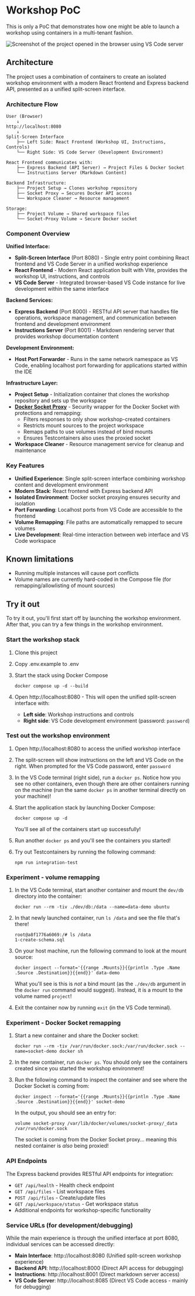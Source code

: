 # Workshop PoC

This is only a PoC that demonstrates how one might be able to launch a workshop using containers in a multi-tenant fashion.

![Screenshot of the project opened in the browser using VS Code server](./screenshot.png)

## Architecture

The project uses a combination of containers to create an isolated workshop environment with a modern React frontend and Express backend API, presented as a unified split-screen interface.

### Architecture Flow

```
User (Browser)
    ↓
http://localhost:8080
    ↓
Split-Screen Interface
    ├── Left Side: React Frontend (Workshop UI, Instructions, Controls)
    └── Right Side: VS Code Server (Development Environment)
    
React Frontend communicates with:
    ├── Express Backend (API Server) → Project Files & Docker Socket
    └── Instructions Server (Markdown Content)

Backend Infrastructure:
    ├── Project Setup → Clones workshop repository
    ├── Socket Proxy → Secures Docker API access  
    └── Workspace Cleaner → Resource management
    
Storage:
    ├── Project Volume → Shared workspace files
    └── Socket-Proxy Volume → Secure Docker socket
```

### Component Overview

**Unified Interface:**
- **Split-Screen Interface** (Port 8080) - Single entry point combining React frontend and VS Code Server in a unified workshop experience
- **React Frontend** - Modern React application built with Vite, provides the workshop UI, instructions, and controls
- **VS Code Server** - Integrated browser-based VS Code instance for live development within the same interface

**Backend Services:**
- **Express Backend** (Port 8000) - RESTful API server that handles file operations, workspace management, and communication between frontend and development environment
- **Instructions Server** (Port 8001) - Markdown rendering server that provides workshop documentation content

**Development Environment:**
- **Host Port Forwarder** - Runs in the same network namespace as VS Code, enabling localhost port forwarding for applications started within the IDE

**Infrastructure Layer:**
- **Project Setup** - Initialization container that clones the workshop repository and sets up the workspace
- **[Docker Socket Proxy](https://github.com/mikesir87/docker-socket-proxy)** - Security wrapper for the Docker Socket with protections and remapping:
  - Filters responses to only show workshop-created containers
  - Restricts mount sources to the project workspace
  - Remaps paths to use volumes instead of bind mounts
  - Ensures Testcontainers also uses the proxied socket
- **Workspace Cleaner** - Resource management service for cleanup and maintenance

### Key Features

- **Unified Experience**: Single split-screen interface combining workshop content and development environment
- **Modern Stack**: React frontend with Express backend API
- **Isolated Environment**: Docker socket proxying ensures security and isolation
- **Port Forwarding**: Localhost ports from VS Code are accessible to the frontend
- **Volume Remapping**: File paths are automatically remapped to secure volumes
- **Live Development**: Real-time interaction between web interface and VS Code workspace

## Known limitations

- Running multiple instances will cause port conflicts
- Volume names are currently hard-coded in the Compose file (for remapping/allowlisting of mount sources)

## Try it out

To try it out, you'll first start off by launching the workshop environment. After that, you can try a few things in the workshop environment.

### Start the workshop stack

1. Clone this project

2. Copy .env.example to .env

3. Start the stack using Docker Compose

    ```console
    docker compose up -d --build
    ```

4. Open http://localhost:8080 - This will open the unified split-screen interface with:
   - **Left side**: Workshop instructions and controls
   - **Right side**: VS Code development environment (password: `password`)

### Test out the workshop environment

1. Open http://localhost:8080 to access the unified workshop interface

2. The split-screen will show instructions on the left and VS Code on the right. When prompted for the VS Code password, enter `password`

3. In the VS Code terminal (right side), run a `docker ps`. Notice how you see no other containers, even though there are other containers running on the machine (run the same `docker ps` in another terminal directly on your machine)!

4. Start the application stack by launching Docker Compose:

    ```console
    docker compose up -d
    ````

    You'll see all of the containers start up successfully!

5. Run another `docker ps` and you'll see the containers you started!

6. Try out Testcontainers by running the following command:

    ```console
    npm run integration-test
    ```

### Experiment - volume remapping

1. In the VS Code terminal, start another container and mount the `dev/db` directory into the container:

    ```console
    docker run --rm -tiv ./dev/db:/data --name=data-demo ubuntu
    ```

2. In that newly launched container, run `ls /data` and see the file that's there! 

    ```console
    root@a8f1776a6069:/# ls /data
    1-create-schema.sql
    ```

3. On your host machine, run the following command to look at the mount source:

    ```console
    docker inspect --format='{{range .Mounts}}{{println .Type .Name .Source .Destination}}{{end}}' data-demo
    ```

    What you'll see is this is _not_ a bind mount (as the `./dev/db` argument in the `docker run` command would suggest). Instead, it is a mount to the volume named `project`!

4. Exit the container now by running `exit` (in the VS Code terminal).

### Experiment - Docker Socket remapping

1. Start a new container and share the Docker socket:

    ```console
    docker run --rm -tiv /var/run/docker.sock:/var/run/docker.sock --name=socket-demo docker sh
    ```

2. In the new container, run `docker ps`. You should only see the containers created since you started the workshop environment!

3. Run the following command to inspect the container and see where the Docker Socket is coming from:

    ```console
    docker inspect --format='{{range .Mounts}}{{println .Type .Name .Source .Destination}}{{end}}' socket-demo
    ```

    In the output, you should see an entry for:

    ```
    volume socket-proxy /var/lib/docker/volumes/socket-proxy/_data /var/run/docker.sock
    ```

    The socket is coming from the Docker Socket proxy... meaning this nested container is _also_ being proxied!

### API Endpoints

The Express backend provides RESTful API endpoints for integration:

- `GET /api/health` - Health check endpoint
- `GET /api/files` - List workspace files
- `POST /api/files` - Create/update files
- `GET /api/workspace/status` - Get workspace status
- Additional endpoints for workshop-specific functionality

### Service URLs (for development/debugging)

While the main experience is through the unified interface at port 8080, individual services can be accessed directly:

- **Main Interface**: http://localhost:8080 (Unified split-screen workshop experience)
- **Backend API**: http://localhost:8000 (Direct API access for debugging)
- **Instructions**: http://localhost:8001 (Direct markdown server access)
- **VS Code Server**: http://localhost:8085 (Direct VS Code access - mainly for debugging)
